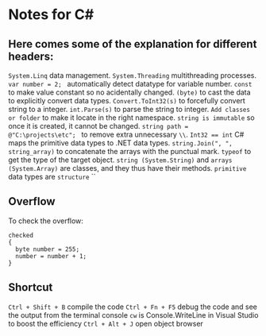# Notes for C#


## Here comes some of the explanation for different headers:
`System.Linq` data management.
`System.Threading` multithreading processes.
`var number = 2; ` automatically detect datatype for variable number.
`const` to make value constant so no acidentally changed.
`(byte)` to cast the data to explicitly convert data types.
`Convert.ToInt32(s)` to forcefully convert string to a integer.
`int.Parse(s)` to parse the string to integer.
`Add classes or folder` to make it locate in the right namespace.
`string is immutable` so once it is created, it cannot be changed.
`string path = @"C:\projects\etc"; ` to remove extra unnecessary `\\`.
`Int32 == int` C# maps the primitive data types to .NET data types.
`string.Join(", ", string_array)` to concatenate the arrays with the punctual mark.
`typeof` to get the type of the target object.
`string (System.String)` and `arrays (System.Array)` are classes, and they thus have their methods.
`primitive` data types are `structure`
``

## Overflow
To check the overflow:
```
checked
{
  byte number = 255;
  number = number + 1;
}
```


## Shortcut
`Ctrl + Shift + B` compile the code
`Ctrl + Fn + F5` debug the code and see the output from the terminal console
`cw` is Console.WriteLine in Visual Studio to boost the efficiency
`Ctrl + Alt + J` open object browser
